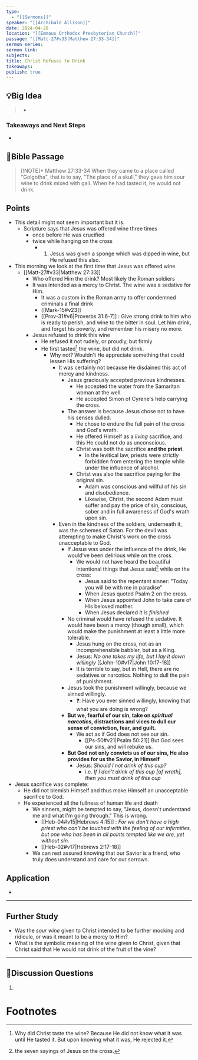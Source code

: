 ```yaml
---
type:
  - "[[Sermons]]"
speaker: "[[Archibald Allison]]"
date: 2024-04-28
location: "[[Emmaus Orthodox Presbyterian Church]]"
passage: "[[Matt-27#v33|Matthew 27:33-34]]"
sermon series: 
sermon link: 
subjects: 
title: Christ Refuses to Drink
takeaways: 
publish: true
---
```



## 💡Big Idea
>- 

### Takeaways and Next Steps
- 


## 📖Bible Passage
>[!NOTE]+ Matthew 27:33-34
>When they came to a place called "Golgotha", that is to say, "The place of a skull," 
they gave him sour wine to drink mixed with gall. When he had tasted it, he would not drink. 

## Points

- This detail might not seem important but it is. 
	- Scripture says that Jesus was offered wine three times
		- once before He was crucified
		- twice while hanging on the cross
			- 1. Jesus was given a sponge which was dipped in wine, but He refused this also. 
- This morning we look at the first time that Jesus was offered wine
	- [[Matt-27#v33|Matthew 27:33]]
		- Who offered Him the drink? Most likely the Roman soldiers
		- It was intended as a mercy to Christ. The wine was a sedative for Him. 
			- It was a custom in the Roman army to offer condemned criminals a final drink
			- [[Mark-15#v23]]
			- [[Prov-31#v6|Proverbs 31:6-7]] : Give strong drink to him who is ready to perish, and wine to the bitter in soul. Let him drink, and forget his poverty, and remember his misery no more.
		- Jesus refused to drink this wine
			- He refused it not rudely, or proudly, but firmly
			- He first tasted[^1] the wine, but did not drink. 
				- Why not? Wouldn't He appreciate something that could lessen His suffering? 
					- It was certainly not because He disdained this act of mercy and kindness. 
						- Jesus graciously accepted previous kindnesses. 
							- He accepted the water from the Samaritan woman at the well. 
							- He accepted Simon of Cyrene's help carrying the cross. 
						- The answer is because Jesus chose not to have his senses dulled. 
							- He chose to endure the full pain of the cross and God's wrath. 
							- He offered Himself as a *living* sacrifice, and this He could not do as unconscious. 
							- Christ was both the sacrifice **and the priest**. 
								- In the levitical law, priests were strictly forbidden from entering the temple while under the influence of alcohol. 
							- Christ was also the sacrifice paying for the original sin. 
								- Adam was conscious and willful of his sin and disobedience. 
								- Likewise, Christ, the second Adam must suffer and pay the price of sin, conscious, sober and in full awareness of God's wrath upon sin. 
					- Even in the kindness of the soldiers, underneath it, was the schemes of Satan. For the devil was attempting to make Christ's work on the cross unacceptable to God. 
						- If Jesus was under the influence of the drink, He would've been delirious while on the cross. 
							- We would not have heard the beautiful intentional things that Jesus said[^2] while on the cross: 
								- Jesus said to the repentant sinner: "Today you will be with me in paradise"
								- When Jesus quoted Psalm 2 on the cross. 
								- When Jesus appointed John to take care of His beloved mother. 
								- When Jesus declared *it is finished*
						- No criminal would have refused the sedative. It would have been a mercy (though small), which would make the punishment at least a little more tolerable. 
							- Jesus hung on the cross, not as an incomprehensible babbler, but as a King. 
							- Jesus: *No one takes my life, but I lay it down willingly* [[John-10#v17|John 10:17-18]] 
							- It is terrible to say, but in Hell, there are no sedatives or narcotics. Nothing to dull the pain of punishment. 
						- Jesus took the punishment willingly, because we sinned willingly. 
							- ❓: Have you ever sinned willingly, knowing that what you are doing is wrong? 
						- **But we, fearful of our sin, take on *spiritual narcotics*, distractions and vices to dull our sense of conviction, fear, and guilt.** 
							- We act as if God does not see our sin. 
								- [[Ps-50#v21|Psalm 50:21]] But God sees our sins, and will rebuke us. 
						- **But God not only convicts us of our sins, He also provides for us the Savior, in Himself**
							- Jesus: *Should I not drink of this cup?*
								- i.e. *If I don't drink of this cup [of wrath], then you must drink of this cup* 
- Jesus sacrifice was complete: 
	- He did not blemish Himself and thus make Himself an unacceptable sacrifice to God. 
	- He experienced all the fullness of human life and death
		- We sinners, might be tempted to say, "Jesus, doesn't understand me and what I'm going through." This is wrong. 
			- [[Heb-04#v15|Hebrews 4:15]] : *For we don't have a high priest who can't be touched with the feeling of our infirmities, but one who has been in all points tempted like we are, yet without sin.*
			- [[Heb-02#v17|Hebrews 2:17-18]] 
		- We can rest assured knowing that our Savior is a friend, who truly does understand and care for our sorrows. 

## Application
- 

---
## Further Study
- Was the *sour wine* given to Christ intended to be further mocking and ridicule, or was it meant to be a mercy to Him? 
- What is the symbolic meaning of the wine given to Christ, given that Christ said that He would not drink of the fruit of the vine? 

---
## 💬Discussion Questions

1. 
# Footnotes

[^1]: Why did Christ taste the wine? Because He did not know what it was until He tasted it. But upon knowing what it was, He rejected it. 
[^2]: the seven sayings of Jesus on the cross. 
